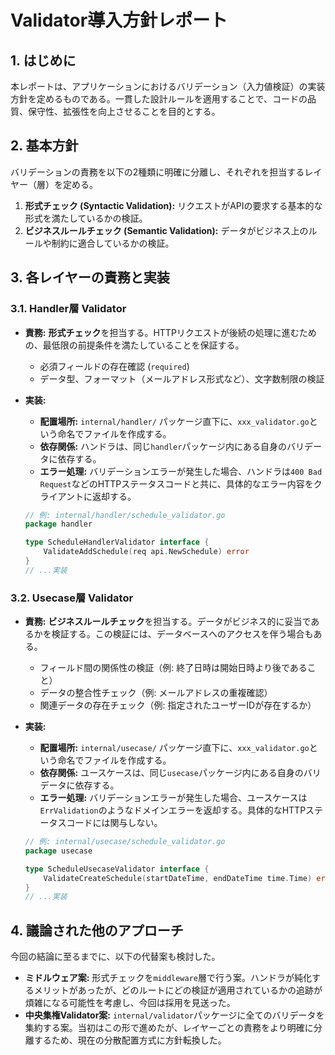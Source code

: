 # Validator導入方針レポート

## 1. はじめに

本レポートは、アプリケーションにおけるバリデーション（入力値検証）の実装方針を定めるものである。一貫した設計ルールを適用することで、コードの品質、保守性、拡張性を向上させることを目的とする。

## 2. 基本方針

バリデーションの責務を以下の2種類に明確に分離し、それぞれを担当するレイヤー（層）を定める。

1.  **形式チェック (Syntactic Validation):** リクエストがAPIの要求する基本的な形式を満たしているかの検証。
2.  **ビジネスルールチェック (Semantic Validation):** データがビジネス上のルールや制約に適合しているかの検証。

## 3. 各レイヤーの責務と実装

### 3.1. Handler層 Validator

*   **責務:** **形式チェック**を担当する。HTTPリクエストが後続の処理に進むための、最低限の前提条件を満たしていることを保証する。
    *   必須フィールドの存在確認 (`required`)
    *   データ型、フォーマット（メールアドレス形式など）、文字数制限の検証

*   **実装:**
    *   **配置場所:** `internal/handler/` パッケージ直下に、`xxx_validator.go`という命名でファイルを作成する。
    *   **依存関係:** ハンドラは、同じ`handler`パッケージ内にある自身のバリデータに依存する。
    *   **エラー処理:** バリデーションエラーが発生した場合、ハンドラは`400 Bad Request`などのHTTPステータスコードと共に、具体的なエラー内容をクライアントに返却する。

    ```go
    // 例: internal/handler/schedule_validator.go
    package handler

    type ScheduleHandlerValidator interface {
        ValidateAddSchedule(req api.NewSchedule) error
    }
    // ...実装
    ```

### 3.2. Usecase層 Validator

*   **責務:** **ビジネスルールチェック**を担当する。データがビジネス的に妥当であるかを検証する。この検証には、データベースへのアクセスを伴う場合もある。
    *   フィールド間の関係性の検証（例: 終了日時は開始日時より後であること）
    *   データの整合性チェック（例: メールアドレスの重複確認）
    *   関連データの存在チェック（例: 指定されたユーザーIDが存在するか）

*   **実装:**
    *   **配置場所:** `internal/usecase/` パッケージ直下に、`xxx_validator.go`という命名でファイルを作成する。
    *   **依存関係:** ユースケースは、同じ`usecase`パッケージ内にある自身のバリデータに依存する。
    *   **エラー処理:** バリデーションエラーが発生した場合、ユースケースは`ErrValidation`のようなドメインエラーを返却する。具体的なHTTPステータスコードには関与しない。

    ```go
    // 例: internal/usecase/schedule_validator.go
    package usecase

    type ScheduleUsecaseValidator interface {
        ValidateCreateSchedule(startDateTime, endDateTime time.Time) error
    }
    // ...実装
    ```

## 4. 議論された他のアプローチ

今回の結論に至るまでに、以下の代替案も検討した。

*   **ミドルウェア案:** 形式チェックを`middleware`層で行う案。ハンドラが純化するメリットがあったが、どのルートにどの検証が適用されているかの追跡が煩雑になる可能性を考慮し、今回は採用を見送った。
*   **中央集権Validator案:** `internal/validator`パッケージに全てのバリデータを集約する案。当初はこの形で進めたが、レイヤーごとの責務をより明確に分離するため、現在の分散配置方式に方針転換した。
